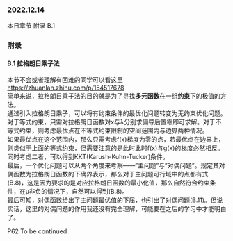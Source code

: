 ### 2022.12.14
本日章节 附录 B.1

### 附录
#### B.1 拉格朗日乘子法  
本节不会或者理解有困难的同学可以看这里  
https://zhuanlan.zhihu.com/p/154517678  
简单来说，拉格朗日乘子法的目的就是为了寻找**多元函数**在一组**约束**下的极值的方法。  
通过引入拉格朗日乘子，可以将有约束条件的最优化问题转变为无约束优化问题。  
对于等式约束，只需对拉格朗日函数对x与λ分别求偏导后置零即可求解。对于不等式约束，则考虑最优点在不等式约束限制的空间范围内与边界两种情况。  
如果最优点在这个范围内，那么只需考虑f(x)梯度为零的点，若最优点在边界上，则类似于上面的等式约束，但需要注意的是此时此时f(x)与g(x)的梯度必然相反。  
同时考虑二者，可以得到KKT(Karush-Kuhn-Tucker)条件。  
最后，一个优化问题可以从两个角度来考察——”主问题”与”对偶问题”。规定其对偶函数为拉格朗日函数的下确界表示，那么对于主问题可行域中的点都有式(B.8)，这是因为要求的是对应拉格朗日函数的最小化值，那么自然符合约束条件，在μ非负的情况下，自然可以得到(B.8)。  
最后可知，对偶函数给出了主问题最优值的下届，也引出了对偶问题(B.11)。但说实话，这里的对偶问题的作用我还没有完全理解，可能要在之后的学习中才能明白了。    

P62 To be continued